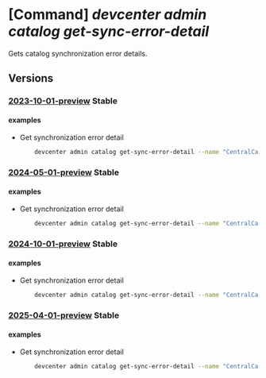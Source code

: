 # [Command] _devcenter admin catalog get-sync-error-detail_

Gets catalog synchronization error details.

## Versions

### [2023-10-01-preview](/Resources/mgmt-plane/L3N1YnNjcmlwdGlvbnMve30vcmVzb3VyY2Vncm91cHMve30vcHJvdmlkZXJzL21pY3Jvc29mdC5kZXZjZW50ZXIvZGV2Y2VudGVycy97fS9jYXRhbG9ncy97fS9nZXRzeW5jZXJyb3JkZXRhaWxz/2023-10-01-preview.xml) **Stable**

<!-- mgmt-plane /subscriptions/{}/resourcegroups/{}/providers/microsoft.devcenter/devcenters/{}/catalogs/{}/getsyncerrordetails 2023-10-01-preview -->

#### examples

- Get synchronization error detail
    ```bash
        devcenter admin catalog get-sync-error-detail --name "CentralCatalog" --dev-center-name "Contoso" --resource-group "rg1"
    ```

### [2024-05-01-preview](/Resources/mgmt-plane/L3N1YnNjcmlwdGlvbnMve30vcmVzb3VyY2Vncm91cHMve30vcHJvdmlkZXJzL21pY3Jvc29mdC5kZXZjZW50ZXIvZGV2Y2VudGVycy97fS9jYXRhbG9ncy97fS9nZXRzeW5jZXJyb3JkZXRhaWxz/2024-05-01-preview.xml) **Stable**

<!-- mgmt-plane /subscriptions/{}/resourcegroups/{}/providers/microsoft.devcenter/devcenters/{}/catalogs/{}/getsyncerrordetails 2024-05-01-preview -->

#### examples

- Get synchronization error detail
    ```bash
        devcenter admin catalog get-sync-error-detail --name "CentralCatalog" --dev-center-name "Contoso" --resource-group "rg1"
    ```

### [2024-10-01-preview](/Resources/mgmt-plane/L3N1YnNjcmlwdGlvbnMve30vcmVzb3VyY2Vncm91cHMve30vcHJvdmlkZXJzL21pY3Jvc29mdC5kZXZjZW50ZXIvZGV2Y2VudGVycy97fS9jYXRhbG9ncy97fS9nZXRzeW5jZXJyb3JkZXRhaWxz/2024-10-01-preview.xml) **Stable**

<!-- mgmt-plane /subscriptions/{}/resourcegroups/{}/providers/microsoft.devcenter/devcenters/{}/catalogs/{}/getsyncerrordetails 2024-10-01-preview -->

#### examples

- Get synchronization error detail
    ```bash
        devcenter admin catalog get-sync-error-detail --name "CentralCatalog" --dev-center-name "Contoso" --resource-group "rg1"
    ```

### [2025-04-01-preview](/Resources/mgmt-plane/L3N1YnNjcmlwdGlvbnMve30vcmVzb3VyY2Vncm91cHMve30vcHJvdmlkZXJzL21pY3Jvc29mdC5kZXZjZW50ZXIvZGV2Y2VudGVycy97fS9jYXRhbG9ncy97fS9nZXRzeW5jZXJyb3JkZXRhaWxz/2025-04-01-preview.xml) **Stable**

<!-- mgmt-plane /subscriptions/{}/resourcegroups/{}/providers/microsoft.devcenter/devcenters/{}/catalogs/{}/getsyncerrordetails 2025-04-01-preview -->

#### examples

- Get synchronization error detail
    ```bash
        devcenter admin catalog get-sync-error-detail --name "CentralCatalog" --dev-center-name "Contoso" --resource-group "rg1"
    ```
